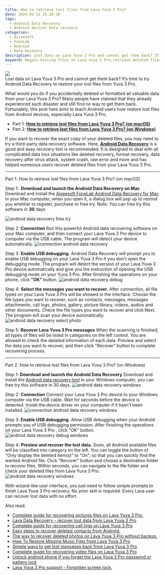 ```yaml
---
title: How to retrieve lost files from Lava Yuva 3 Pro?
date: 2024-02-12 15:28:10
tags: 
  - Android Data Recovery
  - Android devices Data recovery
categories: 
  - Aiseesoft
  - FoneLab
  - Android
  - Data Recovery
description: Lost data on Lava Yuva 3 Pro and cannot get them back? It’s time to try Android Data Recovery to restore your lost files from Yuva 3 Pro.
keyword: Regain missing files on Lava Yuva 3 Pro,retrieve deleted files Lava Yuva 3 Pro,Lava Yuva 3 Pro files lost,Lava Yuva 3 Pro data disappear,restore deleted data on Lava Yuva 3 Pro,Lava Yuva 3 Pro data retrieval,how to refind deleted data from Lava Yuva 3 Pro,how to retrieve deleted data from my Lava Yuva 3 Pro,how to recover deleted data in Lava Yuva 3 Pro,Lava Yuva 3 Pro issues with data deleted,how do i recover data on Lava Yuva 3 Pro,how to recover data on Lava Yuva 3 Pro
---
```


<img src="https://img0mobiles.techidaily.com/images/best-assets/devices/lava/lava-yuva-3-pro/3.jpg" class="atpl-imgstyle"  />

<div class="atpl-content atpl-for-fonelab-android recover-data">

<div class="atpl-post-description-part-1">
Lost data on Lava Yuva 3 Pro and cannot get them back? It’s time to try Android Data Recovery to restore your lost files from Yuva 3 Pro.
</div>
<div class="atpl-post-device-model-description">

</div>




<div class="atpl-post-description-part-2">
<div class="tpl-content-sub-paragraph-normal">
  <p>
    What would you do if you accidentally deleted or formatted all valuable data from your Lava Yuva 3 Pro? Many people have claimed that they already experienced such disaster and still find no way to get them back. Fortunately, this post here aims to teach Android users how restore lost files from Android devices, especially Lava Yuva 3 Pro.
  </p>
</div>
</div>


<ul>
  <li>Part 1: <strong><a href="#p1">How to retrieve lost files from Lava Yuva 3 Pro? (on macOS)</a></strong></li>
  <li>Part 2: <strong><a href="#p2">How to retrieve lost files from Lava Yuva 3 Pro? (on Windows)</a></strong></li>
</ul>


<div class="atpl-post-description-part-3">
<div class="tpl-content-sub-paragraph-normal">
    <p>
        If you want to recover the exact copy of your deleted files, you may need to try a third-party data recovery software. Here, <a href="https://tools.techidaily.com/aiseesoft-android-data-recovery/" target="_blank" rel="noopener"><strong>Android Data Recovery</strong></a> is a good and easy recovery tool is recommended. It is designed to deal with all complicated data loss situations like deleted recovery, format recovery, data recovery after virus attack, system crash, raw error and more and has helped numerous users recover deleted files from your Lava Yuva 3 Pro.
    </p>
</div>
</div>


<!-- Part 1 -->
<a id="p1" name="p1" ></a><hr>

<div>
  <span class="atpl-step-part-style">Part 1. How to retrieve lost files from Lava Yuva 3 Pro? (on macOS)</span>
</div>  

<span class="atpl-stepstyle-a"><span>Step 1: </span></span> <strong>Download and launch the Android Data Recovery on Mac</strong>
Download and install the <a href="https://tools.techidaily.com/aiseesoft-android-data-recovery-for-mac/" target="_blank" rel="noopener">Aiseesoft FoneLab Android Data Recovery for Mac</a> in your Mac computer, when you open it, a dialog box will pop up to remind you whether to register, purchase or free try.
Note: You can free try this software in <strong>30</strong> days

<img src="https://tools.techidaily.com/images/apps/aiseesoft/android-data-recovery/mac-free-try.png" class="atpl-imgstyle" alt="android data recovery free try" />

<span class="atpl-stepstyle-a"><span>Step 2: </span></span> <strong>Connection</strong>
Run this powerful Android data recovering software on your Mac computer, and then connect your Lava Yuva 3 Pro device to computer via the USB cable. The program will detect your device automatically.
<img src="https://tools.techidaily.com/images/apps/aiseesoft/android-data-recovery/mac-connection-interface.jpg" class="atpl-imgstyle" alt="connection android data recovery" />

<span class="atpl-stepstyle-a"><span>Step 3: </span></span> <strong>Enable USB debugging.</strong>
Android Data Recovery will prompt you to enable USB debugging on your Lava Yuva 3 Pro  if you don't open the debugging mode. The program will detect the version of your Lava Yuva 3 Pro device automatically and give you the instruction of opening the USB debugging mode on your Yuva 3 Pro. After finishing the operations on your phone, click <strong>"OK"</strong> button.
<img src="https://tools.techidaily.com/images/apps/aiseesoft/android-data-recovery/mac-android-usb-debug.jpg"  class="atpl-imgstyle" alt="android data recovery debug" />

<span class="atpl-stepstyle-a"><span>Step 4: </span></span> <strong>Select the messages you want to recover.</strong>
After connection, all file types on your Lava Yuva 3 Pro will be showed in the interface. Choose the file types you want to recover, such as contacts, messages, messages attachments, call logs, photos, gallery, picture library, videos, audios and other documents. Check the file types you want to recover and click Next. The program will scan your device automatically.
<img src="https://tools.techidaily.com/images/apps/aiseesoft/android-data-recovery/mac-choose-type-photos.jpg" class="atpl-imgstyle" alt="android data recovery select photo" />

<span class="atpl-stepstyle-a"><span>Step 5: </span></span> <strong>Recover Lava Yuva 3 Pro messages</strong>
When the scanning is finished, all types of files will be listed in categories on the left control. You are allowed to check the detailed information of each data. Preview and select the data you want to recover, and then click "Recover" button to complete recovering process.


<a id="p2" name="p2"></a><hr>

<!-- Part 2 -->
<div>
  <span class="atpl-step-part-style">Part 2. How to retrieve lost files from Lava Yuva 3 Pro? (on Windows)</span>
</div>

<span class="atpl-stepstyle-a"><span>Step 1: </span></span> <strong>Download and launch the Android Data Recovery</strong>
Download and install the <a href="https://tools.techidaily.com/aiseesoft-android-data-recovery-for-win/" target="_blank" rel="noopener">Android data recovery tool</a> in your Windows computer, you can free try this software in 30 days.
<img src="https://tools.techidaily.com/images/apps/aiseesoft/android-data-recovery/win-start-interface.png"  class="atpl-imgstyle" alt="android data recovery windows" />

<span class="atpl-stepstyle-a"><span>Step 2: </span></span> <strong>Connection</strong>
Connect your Lava Yuva 3 Pro device to your Windows computer via the USB cable. Wait for seconds before the device is detected. Install the device driver on your computer if it hasn't been installed.
<img src="https://tools.techidaily.com/images/apps/aiseesoft/android-data-recovery/win-connection-interface.png" class="atpl-imgstyle" alt="connection android data recovery windows" />

<span class="atpl-stepstyle-a"><span>Step 3: </span></span> <strong>Enable USB debugging.</strong>
Allow USB debugging when your Android prompts you of USB debugging permission. After finishing the operations on your Lava Yuva 3 Pro , click "OK" button.
<img src="https://tools.techidaily.com/images/apps/aiseesoft/android-data-recovery/win-android-usb-debug.png" class="atpl-imgstyle" alt="android data recovery debug windows" />

<span class="atpl-stepstyle-a"><span>Step 4: </span></span> <strong>Preview and recover the lost data.</strong>
Soon, all Android available files will be classified into category on the left. You can toggle the button of "Only display the deleted item(s)" to "On", so that you can quickly find the wanted Android file. Click "Recover" button and choose a destination folder to recover files. Within seconds, you can navigate to the file folder and check your deleted files from Lava Yuva 3 Pro.
<img src="https://tools.techidaily.com/images/apps/aiseesoft/android-data-recovery/win-recover-photos.png" class="atpl-imgstyle" alt="android data recovery windows" />

<div class="atpl-post-description-part-4">
<div class="tpl-content-sub-paragraph-normal">
  <p>
    With wizard-like user interface, you just need to follow simple prompts to finish Lava Yuva 3 Pro recovery. No prior skill is required. Every Lava user can recover lost data with no effort.
  </p>
</div>
</div>


<ins class="adsbygoogle"
     style="display:block"
     data-ad-client="ca-pub-7571918770474297"
     data-ad-slot="8358498916"
     data-ad-format="auto"
     data-full-width-responsive="true"></ins>

<span class="atpl-alsoreadstyle">Also read:</span>
<div><ul>
<li><a href="/complete-guide-for-recovering-pictures-files-on-lava-yuva-3-pro-by-fonelab-android-recover-pictures/" target="_blank" rel="noopener"><u>Complete guide for recovering pictures files on Lava Yuva 3 Pro.</u></a></li>
<li><a href="/lava-data-recovery-recover-lost-data-from-lava-yuva-3-pro-by-fonelab-android-recover-data/" target="_blank" rel="noopener"><u>Lava Data Recovery – recover lost data from Lava Yuva 3 Pro</u></a></li>
<li><a href="/complete-guide-for-recovering-call-logs-on-lava-yuva-3-pro-by-fonelab-android-recover-call-logs/" target="_blank" rel="noopener"><u>Complete guide for recovering call logs on Lava Yuva 3 Pro</u></a></li>
<li><a href="/easy-steps-to-recover-deleted-contacts-from-android-by-fonelab-android-recover-contacts/" target="_blank" rel="noopener"><u>Easy steps to recover deleted contacts from Android.</u></a></li>
<li><a href="/the-way-to-recover-deleted-photos-on-lava-yuva-3-pro-without-backup-by-fonelab-android-recover-photos/" target="_blank" rel="noopener"><u>The way to recover deleted photos on Lava Yuva 3 Pro without backup.</u></a></li>
<li><a href="/how-to-restore-missing-music-files-from-lava-yuva-3-pro-by-fonelab-android-recover-music/" target="_blank" rel="noopener"><u>How To  Restore Missing Music Files from Lava Yuva 3 Pro</u></a></li>
<li><a href="/simple-ways-to-get-lost-messages-back-from-lava-yuva-3-pro-by-fonelab-android-recover-messages/" target="_blank" rel="noopener"><u>Simple ways to get lost messages back from Lava Yuva 3 Pro</u></a></li>
<li><a href="/complete-guide-for-recovering-video-files-on-lava-yuva-3-pro-by-fonelab-android-recover-video/" target="_blank" rel="noopener"><u>Complete guide for recovering video files on Lava Yuva 3 Pro</u></a></li>
<li><a href="/unlock-android-phone-if-you-forget-the-lava-yuva-3-pro-password-or-pattern-lock-by-drfone-android-unlock-android-unlock/" target="_blank" rel="noopener"><u>Unlock android phone if you forget the Lava Yuva 3 Pro password or pattern lock</u></a></li>
<li><a href="/lava-yuva-3-pro-support-forgotten-screen-lock-by-drfone-android-unlock-android-unlock/" target="_blank" rel="noopener"><u>Lava Yuva 3 Pro support - Forgotten screen lock.</u></a></li>
</ul></div>

</div>
